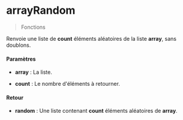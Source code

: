 # arrayRandom
> Fonctions

Renvoie une liste de **count** éléments aléatoires de la liste **array**, sans doublons.

#### Paramètres

- **array** : La liste.

- **count** : Le nombre d'éléments à retourner.

#### Retour

- **random** : Une liste contenant **count** éléments aléatoires de **array**.

